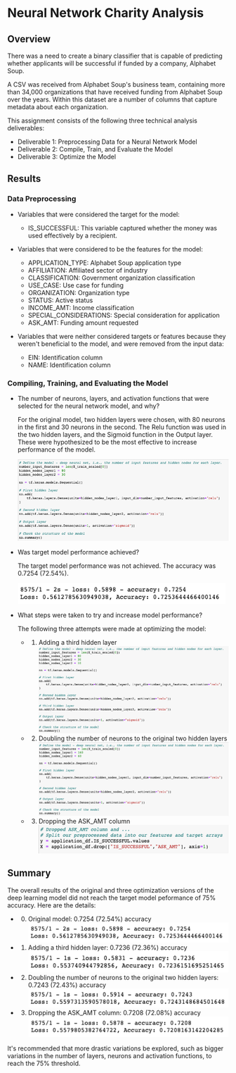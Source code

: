 # Neural Network Charity Analysis

## Overview

There was a need to create a binary classifier that is capable of predicting whether applicants will be successful if funded by a company, Alphabet Soup.

A CSV was received from Alphabet Soup's business team, containing more than 34,000 organizations that have received funding from Alphabet Soup over the years. Within this dataset are a number of columns that capture metadata about each organization.

This assignment consists of the following three technical analysis deliverables:

- Deliverable 1: Preprocessing Data for a Neural Network Model
- Deliverable 2: Compile, Train, and Evaluate the Model
- Deliverable 3: Optimize the Model

## Results

### Data Preprocessing

- Variables that were considered the target for the model:
    - IS_SUCCESSFUL: This variable captured whether the money was used effectively by a recipient.

- Variables that were considered to be the features for the model:

    - APPLICATION_TYPE: Alphabet Soup application type
    - AFFILIATION: Affiliated sector of industry
    - CLASSIFICATION: Government organization classification
    - USE_CASE: Use case for funding
    - ORGANIZATION: Organization type
    - STATUS: Active status
    - INCOME_AMT: Income classification
    - SPECIAL_CONSIDERATIONS: Special consideration for application
    - ASK_AMT: Funding amount requested

- Variables that were neither considered targets or features because they weren't beneficial to the model, and were removed from the input data:
    - EIN: Identification column
    - NAME: Identification column


### Compiling, Training, and Evaluating the Model

- The number of neurons, layers, and activation functions that were selected for the neural network model, and why?

    For the original model, two hidden layers were chosen, with 80 neurons in the first and 30 neurons in the second. The Relu function was used in the two hidden layers, and the Sigmoid function in the Output layer. These were hypothesized to be the most effective to increase performance of the model.

    ![Original attempt](Resources/model_attempt_orig.png)

- Was target model performance achieved?

    The target model performance was not achieved. The accuracy was 0.7254 (72.54%).

    ![Original attempt](Resources/model_attempt_results_orig.png)

- What steps were taken to try and increase model performance?

    The following three attempts were made at optimizing the model:

    - 1. Adding a third hidden layer
    ![1st attempt](Resources/model_attempt_1.png)

    - 2. Doubling the number of neurons to the original two hidden layers
    ![2nd attempt](Resources/model_attempt_2.png)

    - 3. Dropping the ASK_AMT column
    ![3rd attempt](Resources/model_attempt_3.png)

## Summary

The overall results of the original and three optimization versions of the deep learning model did not reach the target model peformance of 75% accuracy. Here are the details:

- 0. Original model: 0.7254 (72.54%) accuracy
![orig attempt](Resources/model_attempt_results_orig.png)

- 1. Adding a third hidden layer: 0.7236 (72.36%) accuracy
![1st attempt](Resources/model_attempt_results_1.png)

- 2. Doubling the number of neurons to the original two hidden layers: 0.7243 (72.43%) accuracy
![2nd attempt](Resources/model_attempt_results_2.png)

- 3. Dropping the ASK_AMT column: 0.7208 (72.08%) accuracy
![3rd attempt](Resources/model_attempt_results_3.png)

It's recommended that more drastic variations be explored, such as bigger variations in the number of layers, neurons and activation functions, to reach the 75% threshold.



